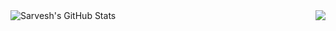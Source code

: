 <img align="left" src="https://github-readme-stats.vercel.app/api?username=sarvesh10491&show_icons=true&hide_border=true&count_private=true&theme=shades-of-purple&icon_color=fad000" alt="Sarvesh's GitHub Stats">

<img align="right" src="https://media1.giphy.com/media/13HgwGsXF0aiGY/giphy.gif" />
